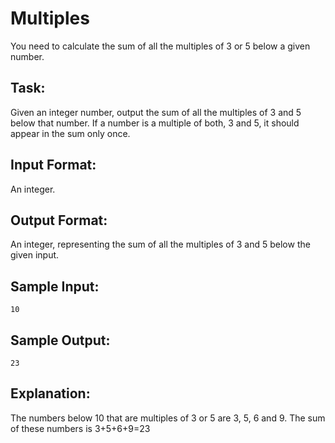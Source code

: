 # Multiples  

You need to calculate the sum of all the multiples of 3 or 5 below a given number.

## Task: 
Given an integer number, output the sum of all the multiples of 3 and 5 below that number. 
If a number is a multiple of both, 3 and 5, it should appear in the sum only once.

## Input Format: 
An integer.

## Output Format: 
An integer, representing the sum of all the multiples of 3 and 5 below the given input.

## Sample Input: 
```
10
```

## Sample Output:
```
23
```

## Explanation: 
The numbers below 10 that are multiples of 3 or 5 are 3, 5, 6 and 9.
The sum of these numbers is 3+5+6+9=23
